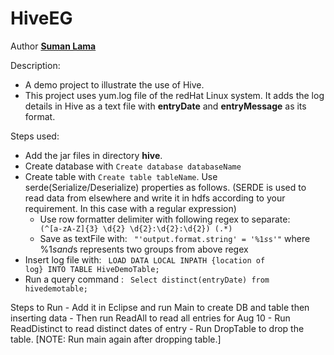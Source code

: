 # HiveEG

Author <a href="https://github.com/sumanla13a"><b>Suman Lama</b></a>

Description:
- A demo project to illustrate the use of Hive.
- This project uses yum.log file of the redHat Linux system. It adds the log details in Hive as a text file with <b>entryDate</b> and <b>entryMessage</b> as its format.

Steps used:
  - Add the jar files in directory <b>hive</b>.
  - Create database with <code>Create database databaseName</code>
  - Create table with <code>Create table tableName</code>. Use serde(Serialize/Deserialize) properties as follows. (SERDE is used to read data from elsewhere and write it in hdfs according to your requirement. In this case with a regular expression)
    - Use row formatter delimiter with following regex to separate: <code> (^[a-zA-Z]{3} \d{2} \d{2}:\d{2}:\d{2}) (.*)</code>
    - Save as textFile with: <code> "'output.format.string' = '%1$s %2$s'"</code> where %1$s and %2$s represents two groups from above regex
  - Insert log file with: <code> LOAD DATA LOCAL INPATH {location of log} INTO TABLE HiveDemoTable;</code>
  - Run a query command : <code> Select distinct(entryDate) from hivedemotable;</code>

Steps to Run
	- Add it in Eclipse and run Main to create DB and table then inserting data
	- Then run ReadAll to read all entries for Aug 10
	- Run ReadDistinct to read distinct dates of entry
	- Run DropTable to drop the table.
	[NOTE: Run main again after dropping table.]
